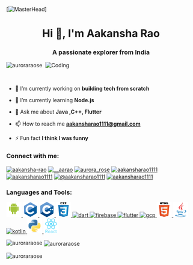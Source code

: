 [![MasterHead](https://cdn.dribbble.com/users/2704414/screenshots/7466903/selfportrait.gif)]
<h1 align="center">Hi 👋, I'm Aakansha Rao</h1>
<h3 align="center">A passionate explorer from India</h3>
<img align="right" alt="Coding" width="400" src="https://tenor.com/3Kua.gif">

<p align="left"> <img src="https://komarev.com/ghpvc/?username=auroraraose&label=Profile%20views&color=0e75b6&style=flat" alt="auroraraose" /> </p>

<p align="left"> <a href="https://twitter.com/" target="blank"><img src="https://img.shields.io/twitter/follow/?logo=twitter&style=for-the-badge" alt="" /></a> </p>

- 🔭 I’m currently working on **building tech from scratch**

- 🌱 I’m currently learning **Node.js**

- 💬 Ask me about **Java ,C++, Flutter**

- 📫 How to reach me **aakansharao1111@gmail.com**

- ⚡ Fun fact **I think I was funny**

<h3 align="left">Connect with me:</h3>
<p align="left">
<a href="https://linkedin.com/in/aakansha-rao" target="blank"><img align="center" src="https://raw.githubusercontent.com/rahuldkjain/github-profile-readme-generator/master/src/images/icons/Social/linked-in-alt.svg" alt="aakansha-rao" height="30" width="40" /></a>
<a href="https://instagram.com/__aarao" target="blank"><img align="center" src="https://raw.githubusercontent.com/rahuldkjain/github-profile-readme-generator/master/src/images/icons/Social/instagram.svg" alt="__aarao" height="30" width="40" /></a>
<a href="https://www.codechef.com/users/aurora_rose" target="blank"><img align="center" src="https://cdn.jsdelivr.net/npm/simple-icons@3.1.0/icons/codechef.svg" alt="aurora_rose" height="30" width="40" /></a>
<a href="https://www.hackerrank.com/aakansharao1111" target="blank"><img align="center" src="https://raw.githubusercontent.com/rahuldkjain/github-profile-readme-generator/master/src/images/icons/Social/hackerrank.svg" alt="aakansharao1111" height="30" width="40" /></a>
<a href="https://www.leetcode.com/aakansharao1111" target="blank"><img align="center" src="https://raw.githubusercontent.com/rahuldkjain/github-profile-readme-generator/master/src/images/icons/Social/leet-code.svg" alt="aakansharao1111" height="30" width="40" /></a>
<a href="https://www.hackerearth.com/@aakansharao1111" target="blank"><img align="center" src="https://raw.githubusercontent.com/rahuldkjain/github-profile-readme-generator/master/src/images/icons/Social/hackerearth.svg" alt="@aakansharao1111" height="30" width="40" /></a>
<a href="https://auth.geeksforgeeks.org/user/aakansharao1111" target="blank"><img align="center" src="https://raw.githubusercontent.com/rahuldkjain/github-profile-readme-generator/master/src/images/icons/Social/geeks-for-geeks.svg" alt="aakansharao1111" height="30" width="40" /></a>
</p>

<h3 align="left">Languages and Tools:</h3>
<p align="left"> <a href="https://developer.android.com" target="_blank" rel="noreferrer"> <img src="https://raw.githubusercontent.com/devicons/devicon/master/icons/android/android-original-wordmark.svg" alt="android" width="40" height="40"/> </a> <a href="https://www.cprogramming.com/" target="_blank" rel="noreferrer"> <img src="https://raw.githubusercontent.com/devicons/devicon/master/icons/c/c-original.svg" alt="c" width="40" height="40"/> </a> <a href="https://www.w3schools.com/cpp/" target="_blank" rel="noreferrer"> <img src="https://raw.githubusercontent.com/devicons/devicon/master/icons/cplusplus/cplusplus-original.svg" alt="cplusplus" width="40" height="40"/> </a> <a href="https://www.w3schools.com/css/" target="_blank" rel="noreferrer"> <img src="https://raw.githubusercontent.com/devicons/devicon/master/icons/css3/css3-original-wordmark.svg" alt="css3" width="40" height="40"/> </a> <a href="https://dart.dev" target="_blank" rel="noreferrer"> <img src="https://www.vectorlogo.zone/logos/dartlang/dartlang-icon.svg" alt="dart" width="40" height="40"/> </a> <a href="https://firebase.google.com/" target="_blank" rel="noreferrer"> <img src="https://www.vectorlogo.zone/logos/firebase/firebase-icon.svg" alt="firebase" width="40" height="40"/> </a> <a href="https://flutter.dev" target="_blank" rel="noreferrer"> <img src="https://www.vectorlogo.zone/logos/flutterio/flutterio-icon.svg" alt="flutter" width="40" height="40"/> </a> <a href="https://cloud.google.com" target="_blank" rel="noreferrer"> <img src="https://www.vectorlogo.zone/logos/google_cloud/google_cloud-icon.svg" alt="gcp" width="40" height="40"/> </a> <a href="https://www.w3.org/html/" target="_blank" rel="noreferrer"> <img src="https://raw.githubusercontent.com/devicons/devicon/master/icons/html5/html5-original-wordmark.svg" alt="html5" width="40" height="40"/> </a> <a href="https://www.java.com" target="_blank" rel="noreferrer"> <img src="https://raw.githubusercontent.com/devicons/devicon/master/icons/java/java-original.svg" alt="java" width="40" height="40"/> </a> <a href="https://kotlinlang.org" target="_blank" rel="noreferrer"> <img src="https://www.vectorlogo.zone/logos/kotlinlang/kotlinlang-icon.svg" alt="kotlin" width="40" height="40"/> </a> <a href="https://www.python.org" target="_blank" rel="noreferrer"> <img src="https://raw.githubusercontent.com/devicons/devicon/master/icons/python/python-original.svg" alt="python" width="40" height="40"/> </a> <a href="https://reactjs.org/" target="_blank" rel="noreferrer"> <img src="https://raw.githubusercontent.com/devicons/devicon/master/icons/react/react-original-wordmark.svg" alt="react" width="40" height="40"/> </a> </p>

<p><img align="left" src="https://github-readme-stats.vercel.app/api/top-langs?username=auroraraose&show_icons=true&locale=en&layout=compact" alt="auroraraose" /></p>

<p>&nbsp;<img align="center" src="https://github-readme-stats.vercel.app/api?username=auroraraose&show_icons=true&locale=en" alt="auroraraose" /></p>

<p><img align="center" src="https://github-readme-streak-stats.herokuapp.com/?user=auroraraose&" alt="auroraraose" /></p>

